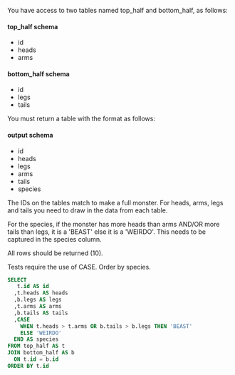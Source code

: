 You have access to two tables named top_half and bottom_half, as follows:

#### top_half schema
* id
* heads
* arms

#### bottom_half schema
* id
* legs
* tails

You must return a table with the format as follows:

#### output schema
* id
* heads
* legs
* arms
* tails
* species

The IDs on the tables match to make a full monster. For heads, arms, legs and tails you need to draw in the data from each table.

For the species, if the monster has more heads than arms AND/OR more tails than legs, it is a 'BEAST' else it is a 'WEIRDO'. This needs to be captured in the species column.

All rows should be returned (10).

Tests require the use of CASE. Order by species.
```sql
SELECT
   t.id AS id
  ,t.heads AS heads
  ,b.legs AS legs
  ,t.arms AS arms
  ,b.tails AS tails
  ,CASE
    WHEN t.heads > t.arms OR b.tails > b.legs THEN 'BEAST'
    ELSE 'WEIRDO'
  END AS species
FROM top_half AS t
JOIN bottom_half AS b
  ON t.id = b.id
ORDER BY t.id
```
